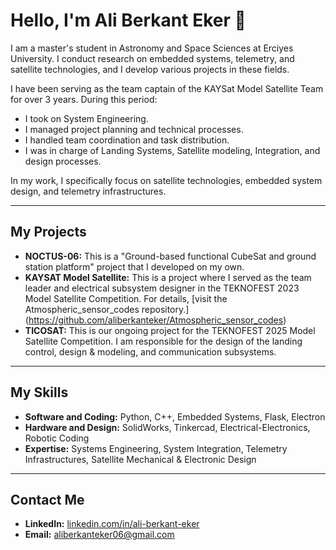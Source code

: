 # Hello, I'm Ali Berkant Eker 👋

I am a master's student in Astronomy and Space Sciences at Erciyes University. I conduct research on embedded systems, telemetry, and satellite technologies, and I develop various projects in these fields.

I have been serving as the team captain of the KAYSat Model Satellite Team for over 3 years. During this period:

* I took on System Engineering.
* I managed project planning and technical processes.
* I handled team coordination and task distribution.
* I was in charge of Landing Systems, Satellite modeling, Integration, and design processes.

In my work, I specifically focus on satellite technologies, embedded system design, and telemetry infrastructures.

---

## My Projects

* **NOCTUS-06:** This is a "Ground-based functional CubeSat and ground station platform" project that I developed on my own. 
* **KAYSAT Model Satellite:** This is a project where I served as the team leader and electrical subsystem designer in the TEKNOFEST 2023 Model Satellite Competition. For details, [visit the Atmospheric_sensor_codes repository.] (https://github.com/aliberkanteker/Atmospheric_sensor_codes)
* **TICOSAT:** This is our ongoing project for the TEKNOFEST 2025 Model Satellite Competition. I am responsible for the design of the landing control, design & modeling, and communication subsystems.

---

## My Skills

* **Software and Coding:** Python, C++, Embedded Systems, Flask, Electron
* **Hardware and Design:** SolidWorks, Tinkercad, Electrical-Electronics, Robotic Coding
* **Expertise:** Systems Engineering, System Integration, Telemetry Infrastructures, Satellite Mechanical & Electronic Design

---

## Contact Me

* **LinkedIn:** [linkedin.com/in/ali-berkant-eker](https://www.linkedin.com/in/ali-berkant-eker)
* **Email:** aliberkanteker06@gmail.com
